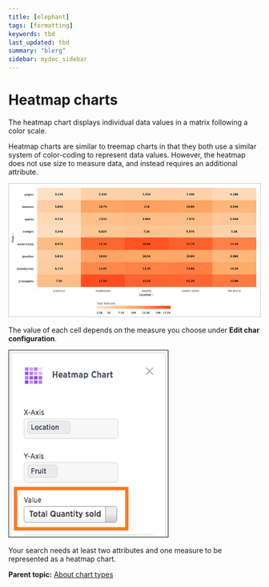 ```yaml
---
title: [elephant]
tags: [formatting]
keywords: tbd
last_updated: tbd
summary: "blerg"
sidebar: mydoc_sidebar
---
```

# Heatmap charts

The heatmap chart displays individual data values in a matrix following a color scale.

Heatmap charts are similar to treemap charts in that they both use a similar system of color-coding to represent data values. However, the heatmap does not use size to measure data, and instead requires an additional attribute.

 ![](../../../images/new_heatmap_look.png "Heatmap chart example") 

The value of each cell depends on the measure you choose under **Edit char configuration**.

 ![](../../../images/heatmap_value.png "Heatmap value dropdown") 

Your search needs at least two attributes and one measure to be represented as a heatmap chart.

**Parent topic:** [About chart types](../../../pages/end_user_guide/end_user_search/about_chart_types.html)

